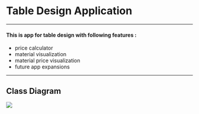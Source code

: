 # Table Design Application
___
#### This is app for table design with following features :
* price calculator
* material visualization
* material price visualization
* future app expansions
___

## Class Diagram
![](\images\UML_diagram_V1.png)
